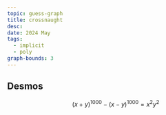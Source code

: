 ```yaml
---
topic: guess-graph
title: crossnaught
desc: 
date: 2024 May
tags:
  - implicit
  - poly
graph-bounds: 3
---
```



## Desmos
```math
\left(x+y\right)^{1000}-\left(x-y\right)^{1000}=x^{2}y^{2}
```
